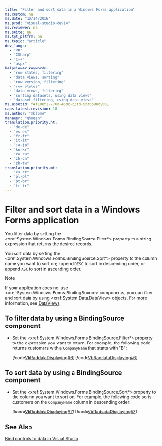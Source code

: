 ```yaml
---
title: "Filter and sort data in a Windows Forms application"
ms.custom: na
ms.date: "10/14/2016"
ms.prod: "visual-studio-dev14"
ms.reviewer: na
ms.suite: na
ms.tgt_pltfrm: na
ms.topic: "article"
dev_langs: 
  - "VB"
  - "CSharp"
  - "C++"
  - "aspx"
helpviewer_keywords: 
  - "row states, filtering"
  - "data views, sorting"
  - "row version, filtering"
  - "row states"
  - "data views, filtering"
  - "sorting datasets, using data views"
  - "dataset filtering, using data views"
ms.assetid: f4f100f1-776d-46dc-b2fd-5b35b98d9561
caps.latest.revision: 18
ms.author: "mblome"
manager: "ghogen"
translation.priority.ht: 
  - "de-de"
  - "es-es"
  - "fr-fr"
  - "it-it"
  - "ja-jp"
  - "ko-kr"
  - "ru-ru"
  - "zh-cn"
  - "zh-tw"
translation.priority.mt: 
  - "cs-cz"
  - "pl-pl"
  - "pt-br"
  - "tr-tr"
---
```

# Filter and sort data in a Windows Forms application
You filter data by setting the \<xref:System.Windows.Forms.BindingSource.Filter*> property to a string expression that returns the desired records.  
  
 You sort data by setting the \<xref:System.Windows.Forms.BindingSource.Sort*> property to the column name you want to sort on; append `DESC` to sort in descending order, or append `ASC` to sort in ascending order.  
  
> [!NOTE]
>  If your application does not use \<xref:System.Windows.Forms.BindingSource> components, you can filter and sort data by using \<xref:System.Data.DataView> objects. For more information, see [DataViews](../Topic/DataViews.md).  
  
## To filter data by using a BindingSource component  
  
-   Set the \<xref:System.Windows.Forms.BindingSource.Filter*> property to the expression you want to return. For example, the following code returns customers with a `CompanyName` that starts with "B":  
  
     [!code[VbRaddataDisplaying#6](../datatools/codesnippet/CSharp/filter-and-sort-data-in-a-windows-forms-application_1.cs)]
[!code[VbRaddataDisplaying#6](../datatools/codesnippet/VisualBasic/filter-and-sort-data-in-a-windows-forms-application_1.vb)]  
  
## To sort data by using a BindingSource component  
  
-   Set the \<xref:System.Windows.Forms.BindingSource.Sort*> property to the column you want to sort on. For example, the following code sorts customers on the `CompanyName` column in descending order:  
  
     [!code[VbRaddataDisplaying#7](../datatools/codesnippet/CSharp/filter-and-sort-data-in-a-windows-forms-application_2.cs)]
[!code[VbRaddataDisplaying#7](../datatools/codesnippet/VisualBasic/filter-and-sort-data-in-a-windows-forms-application_2.vb)]  
  
## See Also  
 [Bind controls to data in Visual Studio](../datatools/bind-controls-to-data-in-visual-studio.md)